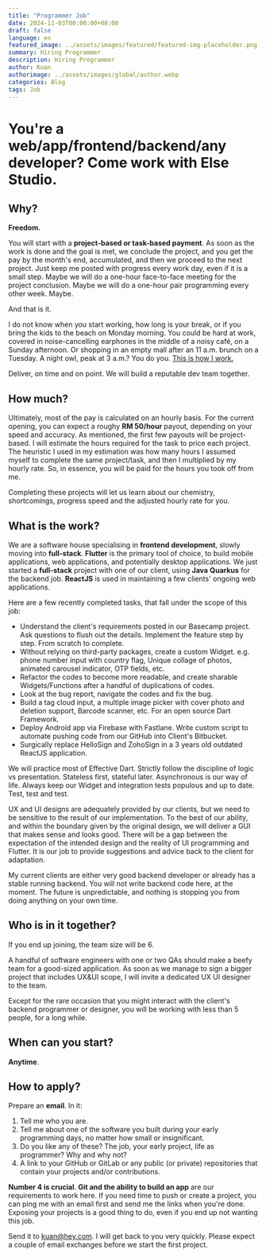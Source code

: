 ```yaml
---
title: "Programmer Job"
date: 2024-11-03T00:00:00+08:00
draft: false
language: en
featured_image: ../assets/images/featured/featured-img-placeholder.png
summary: Hiring Programmer
description: Hiring Programmer
author: Kuan
authorimage: ../assets/images/global/author.webp
categories: Blog
tags: Job
---
```


# You're a web/app/frontend/backend/any developer? Come work with Else Studio.

## Why?

**Freedom.**

You will start with a **project-based or task-based payment**. As soon as the work is done and the goal is met, we conclude the project, and you get the pay by the month's end, accumulated, and then we proceed to the next project. Just keep me posted with progress every work day, even if it is a small step. Maybe we will do a one-hour face-to-face meeting for the project conclusion. Maybe we will do a one-hour pair programming every other week. Maybe.

And that is it.

I do not know when you start working, how long is your break, or if you bring the kids to the beach on Monday morning. You could be hard at work, covered in noise-cancelling earphones in the middle of a noisy café, on a Sunday afternoon. Or shopping in an empty mall after an 11 a.m. brunch on a Tuesday. A night owl, peak at 3 a.m.? You do you. [This is how I work.](https://world.hey.com/kuan/my-typical-working-day-110e376b)

Deliver, on time and on point. We will build a reputable dev team together.

## How much?

Ultimately, most of the pay is calculated on an hourly basis. For the current opening, you can expect a roughy **RM 50/hour** payout, depending on your speed and accuracy. As mentioned, the first few payouts will be project-based. I will estimate the hours required for the task to price each project. The heuristic I used in my estimation was how many hours I assumed myself to complete the same project/task, and then I multiplied by my hourly rate. So, in essence, you will be paid for the hours you took off from me.

Completing these projects will let us learn about our chemistry, shortcomings, progress speed and the adjusted hourly rate for you.

## What is the work?

We are a software house specialising in **frontend development**, slowly moving into **full-stack**. **Flutter** is the primary tool of choice, to build mobile applications, web applications, and potentially desktop applications. We just started a **full-stack** project with one of our client, using **Java** **Quarkus** for the backend job. **ReactJS** is used in maintaining a few clients' ongoing web applications. 

Here are a few recently completed tasks, that fall under the scope of this job:

- Understand the client's requirements posted in our Basecamp project. Ask questions to flush out the details. Implement the feature step by step. From scratch to complete.
- Without relying on third-party packages, create a custom Widget. e.g. phone number input with country flag, Unique collage of photos, animated carousel indicator, OTP fields, etc.
- Refactor the codes to become more readable, and create sharable Widgets/Functions after a handful of duplications of codes.
- Look at the bug report, navigate the codes and fix the bug.
- Build a tag cloud input, a multiple image picker with cover photo and deletion support, Barcode scanner, etc. For an open source Dart Framework.
- Deploy Android app via Firebase with Fastlane. Write custom script to automate pushing code from our GitHub into Client's Bitbucket.
- Surgically replace HelloSign and ZohoSign in a 3 years old outdated ReactJS application.

We will practice most of Effective Dart. Strictly follow the discipline of logic vs presentation. Stateless first, stateful later. Asynchronous is our way of life. Always keep our Widget and integration tests populous and up to date. Test, test and test.

UX and UI designs are adequately provided by our clients, but we need to be sensitive to the result of our implementation. To the best of our ability, and within the boundary given by the original design, we will deliver a GUI that makes sense and looks good. There will be a gap between the expectation of the intended design and the reality of UI programming and Flutter. It is our job to provide suggestions and advice back to the client for adaptation.

My current clients are either very good backend developer or already has a stable running backend. You will not write backend code here, at the moment. The future is unpredictable, and nothing is stopping you from doing anything on your own time.

## Who is in it together?

If you end up joining, the team size will be 6.

A handful of software engineers with one or two QAs should make a beefy team for a good-sized application. As soon as we manage to sign a bigger project that includes UX&UI scope, I will invite a dedicated UX UI designer to the team.

Except for the rare occasion that you might interact with the client's backend programmer or designer, you will be working with less than 5 people, for a long while.

## When can you start?

**Anytime**.

## How to apply?

Prepare an **email**. In it:

1.  Tell me who you are.
2.  Tell me about one of the software you built during your early programming days, no matter how small or insignificant.
3.  Do you like any of these? The job, your early project, life as programmer? Why and why not?
4.  A link to your GitHub or GitLab or any public (or private) repositories that contain your projects and/or contributions.

**Number 4 is crucial**. **Git and the ability to build an app** are our requirements to work here. If you need time to push or create a project, you can ping me with an email first and send me the links when you're done. Exposing your projects is a good thing to do, even if you end up not wanting this job.

Send it to [kuan@hey.com](mailto:kuan@hey.com). I will get back to you very quickly. Please expect a couple of email exchanges before we start the first project.

